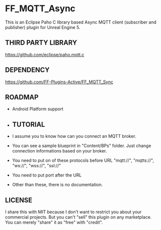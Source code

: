 # FF_MQTT_Async
This is an Eclipse Paho C library based Async MQTT client (subscriber and publisher) plugin for Unreal Engine 5.

## THIRD PARTY LIBRARY
https://github.com/eclipse/paho.mqtt.c

## DEPENDENCY
https://github.com/FF-Plugins-Active/FF_MQTT_Sync

## ROADMAP
* Android Platform support

* ## TUTORIAL
* I assume you to know how can you connect an MQTT broker.
* You can see a sample blueprint in "Content/BPs" folder. Just change connection informations based on your broker.
* You need to put on of these protocols before URL "mqtt://", "mqtts://", "ws://", "wss://", "ssl://"
* You need to put port after the URL
* Other than these, there is no documentation.

## LICENSE
I share this with MIT because I don't want to restrict you about your commercial projects. But you can't "sell" this plugin on any marketplace. You can merely "share" it as "free" with "credit".
